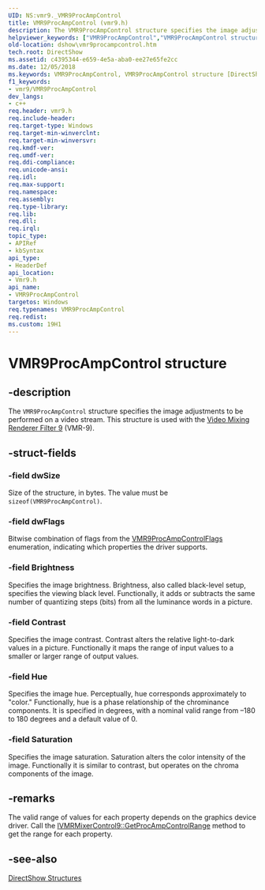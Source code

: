 ```yaml
---
UID: NS:vmr9._VMR9ProcAmpControl
title: VMR9ProcAmpControl (vmr9.h)
description: The VMR9ProcAmpControl structure specifies the image adjustments to be performed on a video stream. This structure is used with the Video Mixing Renderer Filter 9 (VMR-9).helpviewer_keywords: ["VMR9ProcAmpControl","VMR9ProcAmpControl structure [DirectShow]","VMR9ProcAmpControlStructure","dshow.vmr9procampcontrol","vmr9/VMR9ProcAmpControl"]
old-location: dshow\vmr9procampcontrol.htm
tech.root: DirectShow
ms.assetid: c4395344-e659-4e5a-aba0-ee27e65fe2cc
ms.date: 12/05/2018
ms.keywords: VMR9ProcAmpControl, VMR9ProcAmpControl structure [DirectShow], VMR9ProcAmpControlStructure, dshow.vmr9procampcontrol, vmr9/VMR9ProcAmpControl
f1_keywords:
- vmr9/VMR9ProcAmpControl
dev_langs:
- c++
req.header: vmr9.h
req.include-header: 
req.target-type: Windows
req.target-min-winverclnt: 
req.target-min-winversvr: 
req.kmdf-ver: 
req.umdf-ver: 
req.ddi-compliance: 
req.unicode-ansi: 
req.idl: 
req.max-support: 
req.namespace: 
req.assembly: 
req.type-library: 
req.lib: 
req.dll: 
req.irql: 
topic_type:
- APIRef
- kbSyntax
api_type:
- HeaderDef
api_location:
- Vmr9.h
api_name:
- VMR9ProcAmpControl
targetos: Windows
req.typenames: VMR9ProcAmpControl
req.redist: 
ms.custom: 19H1
---
```


# VMR9ProcAmpControl structure


## -description



The <code>VMR9ProcAmpControl</code> structure specifies the image adjustments to be performed on a video stream. This structure is used with the <a href="https://docs.microsoft.com/windows/desktop/DirectShow/video-mixing-renderer-filter-9">Video Mixing Renderer Filter 9</a> (VMR-9).




## -struct-fields




### -field dwSize

Size of the structure, in bytes. The value must be <code>sizeof(VMR9ProcAmpControl)</code>.


### -field dwFlags

Bitwise combination of flags from the <a href="https://docs.microsoft.com/previous-versions/windows/desktop/api/vmr9/ne-vmr9-vmr9procampcontrolflags">VMR9ProcAmpControlFlags</a> enumeration, indicating which properties the driver supports.


### -field Brightness

Specifies the image brightness. Brightness, also called black-level setup, specifies the viewing black level. Functionally, it adds or subtracts the same number of quantizing steps (bits) from all the luminance words in a picture.


### -field Contrast

Specifies the image contrast. Contrast alters the relative light-to-dark values in a picture. Functionally it maps the range of input values to a smaller or larger range of output values.


### -field Hue

Specifies the image hue. Perceptually, hue corresponds approximately to "color." Functionally, hue is a phase relationship of the chrominance components. It is specified in degrees, with a nominal valid range from –180 to 180 degrees and a default value of 0.


### -field Saturation

Specifies the image saturation. Saturation alters the color intensity of the image. Functionally it is similar to contrast, but operates on the chroma components of the image.


## -remarks



The valid range of values for each property depends on the graphics device driver. Call the <a href="https://docs.microsoft.com/windows/desktop/api/vmr9/nf-vmr9-ivmrmixercontrol9-getprocampcontrolrange">IVMRMixerControl9::GetProcAmpControlRange</a> method to get the range for each property.




## -see-also




<a href="https://docs.microsoft.com/windows/desktop/DirectShow/directshow-structures">DirectShow Structures</a>
 

 

